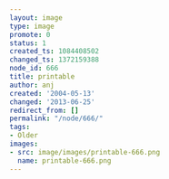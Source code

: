 ```yaml
---
layout: image
type: image
promote: 0
status: 1
created_ts: 1084408502
changed_ts: 1372159388
node_id: 666
title: printable
author: anj
created: '2004-05-13'
changed: '2013-06-25'
redirect_from: []
permalink: "/node/666/"
tags:
- Older
images:
- src: image/images/printable-666.png
  name: printable-666.png
---
```


